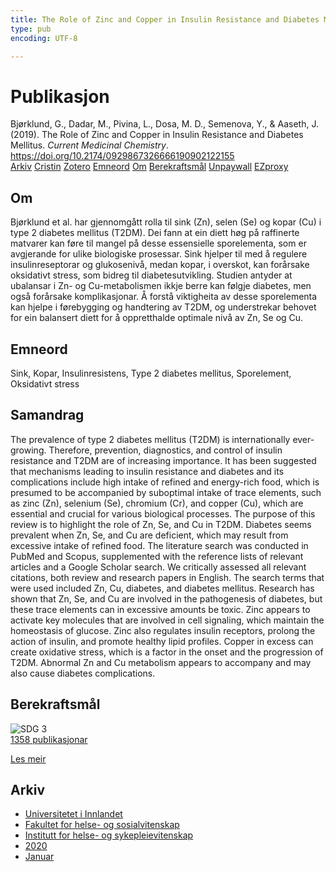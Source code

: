 ```yaml
---
title: The Role of Zinc and Copper in Insulin Resistance and Diabetes Mellitus
type: pub
encoding: UTF-8

---
```

<h1>Publikasjon</h1>
<article id="csl-bib-container-W6AHBPND" class="csl-bib-container">
  <div class="csl-bib-body"> <div class="csl-entry">Bjørklund, G., Dadar, M., Pivina, L., Dosa, M. D., Semenova, Y., &#38; Aaseth, J. (2019). The Role of Zinc and Copper in Insulin Resistance and Diabetes Mellitus. <i>Current Medicinal Chemistry</i>. <a href="https://doi.org/10.2174/0929867326666190902122155">https://doi.org/10.2174/0929867326666190902122155</a></div> </div>
  <div class="csl-bib-buttons">
    <a href="#taxonomy-article-W6AHBPND" alt="archive" class="csl-bib-button">Arkiv</a>
    <a href="https://app.cristin.no/results/show.jsf?id=1785394" alt="Cristin" class="csl-bib-button">Cristin</a>
    <a href="http://zotero.org/groups/5881554/items/W6AHBPND" alt="Zotero" class="csl-bib-button">Zotero</a>
    <a href="#keywords-article-W6AHBPND" alt="keywords" class="csl-bib-button">Emneord</a>
    <a href="#about-article-W6AHBPND" alt="about_pub" class="csl-bib-button">Om</a>
    <a href="#sdg-article-W6AHBPND" alt="sdg" class="csl-bib-button">Berekraftsmål</a>
    <a href="https://doi.org/10.2174/0929867326666190902122155" alt="Unpaywall" class="csl-bib-button">Unpaywall</a>
    <a href="https://doi.org/10.2174/0929867326666190902122155" alt="EZproxy" class="csl-bib-button">EZproxy</a>
  </div>
  <div id="csl-bib-meta-container-W6AHBPND"></div>
</article>
<div id="csl-bib-meta-W6AHBPND" class="csl-bib-meta">
  <article id="about-article-W6AHBPND" class="about_pub-article">
    <h1>Om</h1>
    Bjørklund et al. har gjennomgått rolla til sink (Zn), selen (Se) og kopar (Cu) i type 2 diabetes mellitus (T2DM). Dei fann at ein diett høg på raffinerte matvarer kan føre til mangel på desse essensielle sporelementa, som er avgjerande for ulike biologiske prosessar. Sink hjelper til med å regulere insulinreseptorar og glukosenivå, medan kopar, i overskot, kan forårsake oksidativt stress, som bidreg til diabetesutvikling. Studien antyder at ubalansar i Zn- og Cu-metabolismen ikkje berre kan følgje diabetes, men også forårsake komplikasjonar. Å forstå viktigheita av desse sporelementa kan hjelpe i førebygging og handtering av T2DM, og understrekar behovet for ein balansert diett for å oppretthalde optimale nivå av Zn, Se og Cu.
  </article>
  <article id="keywords-article-W6AHBPND" class="keywords-article">
    <h1>Emneord</h1>
    Sink, Kopar, Insulinresistens, Type 2 diabetes mellitus, Sporelement, Oksidativt stress
  </article>
  <article id="abstract-article-W6AHBPND" class="abstract-article">
    <h1>Samandrag</h1>
    The prevalence of type 2 diabetes mellitus (T2DM) is internationally ever-growing. Therefore, prevention, diagnostics, and control of insulin resistance and T2DM are of increasing importance. It has been suggested that mechanisms leading to insulin resistance and diabetes and its complications include high intake of refined and energy-rich food, which is presumed to be accompanied by suboptimal intake of trace elements, such as zinc (Zn), selenium (Se), chromium (Cr), and copper (Cu), which are essential and crucial for various biological processes. The purpose of this review is to highlight the role of Zn, Se, and Cu in T2DM. Diabetes seems prevalent when Zn, Se, and Cu are deficient, which may result from excessive intake of refined food. The literature search was conducted in PubMed and Scopus, supplemented with the reference lists of relevant articles and a Google Scholar search. We critically assessed all relevant citations, both review and research papers in English. The search terms that were used included Zn, Cu, diabetes, and diabetes mellitus. Research has shown that Zn, Se, and Cu are involved in the pathogenesis of diabetes, but these trace elements can in excessive amounts be toxic. Zinc appears to activate key molecules that are involved in cell signaling, which maintain the homeostasis of glucose. Zinc also regulates insulin receptors, prolong the action of insulin, and promote healthy lipid profiles. Copper in excess can create oxidative stress, which is a factor in the onset and the progression of T2DM. Abnormal Zn and Cu metabolism appears to accompany and may also cause diabetes complications.
  </article>
  <article id="sdg-article-W6AHBPND" class="sdg-article">
    <h1>Berekraftsmål</h1>
    <div class="sdg-container"><div id="sdg3" class="sdg">
        <img src="{{< params subfolder >}}images/sdg/sdg03_nn.png" class="image" alt="SDG 3">
        <div class="sdg-overlay">
          <a href="/nn/archive/?key=?sdg=3#archive" class="sdg-publication-count"><span>1358</span> publikasjonar</a>
          <p><a href="https://fn.no/om-fn/fns-baerekraftsmaal/god-helse-og-livskvalitet?lang=nno-NO" class="sdg-read-more">Les meir</a></p>
        </div>
      </div></div>
  </article>
  <article id="taxonomy-article-W6AHBPND" class="taxonomy-article">
    <h1>Arkiv</h1>
    <ul>
      <li>
        <a href="/nn/archive/?key=3DCRN523">Universitetet i Innlandet</a>
      </li>
      <li>
        <a href="/nn/archive/?key=IDKFS3MX">Fakultet for helse- og sosialvitenskap</a>
      </li>
      <li>
        <a href="/nn/archive/?key=GTV4ECMZ">Institutt for helse- og sykepleievitenskap</a>
      </li>
      <li>
        <a href="/nn/archive/?key=LNJIKLR2">2020</a>
      </li>
      <li>
        <a href="/nn/archive/?key=IBXBB7B2">Januar</a>
      </li>
    </ul>
  </article>
</div>
